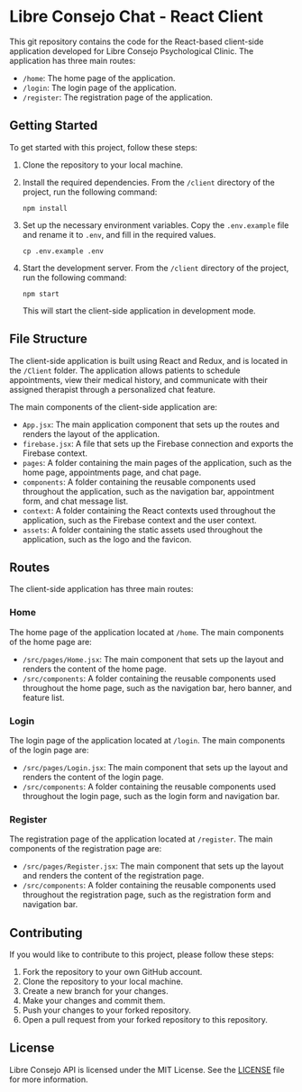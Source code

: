 # Libre Consejo Chat - React Client

This git repository contains the code for the React-based client-side application developed for Libre Consejo Psychological Clinic. The application has three main routes:

- `/home`: The home page of the application.
- `/login`: The login page of the application.
- `/register`: The registration page of the application.

## Getting Started

To get started with this project, follow these steps:

1. Clone the repository to your local machine.
2. Install the required dependencies. From the `/client` directory of the project, run the following command:

   ```
   npm install
   ```
   
3. Set up the necessary environment variables. Copy the `.env.example` file and rename it to `.env`, and fill in the required values. 

   ```
   cp .env.example .env
   ```
   
4. Start the development server. From the `/client` directory of the project, run the following command:

   ```
   npm start
   ```

   This will start the client-side application in development mode.

## File Structure

The client-side application is built using React and Redux, and is located in the `/Client` folder. The application allows patients to schedule appointments, view their medical history, and communicate with their assigned therapist through a personalized chat feature.

The main components of the client-side application are:

- `App.jsx`: The main application component that sets up the routes and renders the layout of the application.
- `firebase.jsx`: A file that sets up the Firebase connection and exports the Firebase context.
- `pages`: A folder containing the main pages of the application, such as the home page, appointments page, and chat page.
- `components`: A folder containing the reusable components used throughout the application, such as the navigation bar, appointment form, and chat message list.
- `context`: A folder containing the React contexts used throughout the application, such as the Firebase context and the user context.
- `assets`: A folder containing the static assets used throughout the application, such as the logo and the favicon.

## Routes

The client-side application has three main routes:

### Home

The home page of the application located at `/home`. The main components of the home page are:

- `/src/pages/Home.jsx`: The main component that sets up the layout and renders the content of the home page.
- `/src/components`: A folder containing the reusable components used throughout the home page, such as the navigation bar, hero banner, and feature list.

### Login

The login page of the application located at `/login`. The main components of the login page are:

- `/src/pages/Login.jsx`: The main component that sets up the layout and renders the content of the login page.
- `/src/components`: A folder containing the reusable components used throughout the login page, such as the login form and navigation bar.

### Register

The registration page of the application located at `/register`. The main components of the registration page are:

- `/src/pages/Register.jsx`: The main component that sets up the layout and renders the content of the registration page.
- `/src/components`: A folder containing the reusable components used throughout the registration page, such as the registration form and navigation bar.

## Contributing

If you would like to contribute to this project, please follow these steps:

1. Fork the repository to your own GitHub account.
2. Clone the repository to your local machine.
3. Create a new branch for your changes.
4. Make your changes and commit them.
5. Push your changes to your forked repository.
6. Open a pull request from your forked repository to this repository.

## License

Libre Consejo API is licensed under the MIT License. See the [LICENSE](LICENSE) file for more information.